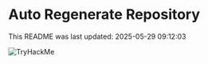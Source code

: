 # Auto Regenerate Repository

This README was last updated: 2025-05-29 09:12:03

 ![TryHackMe](https://tryhackme.com/badge/533634)